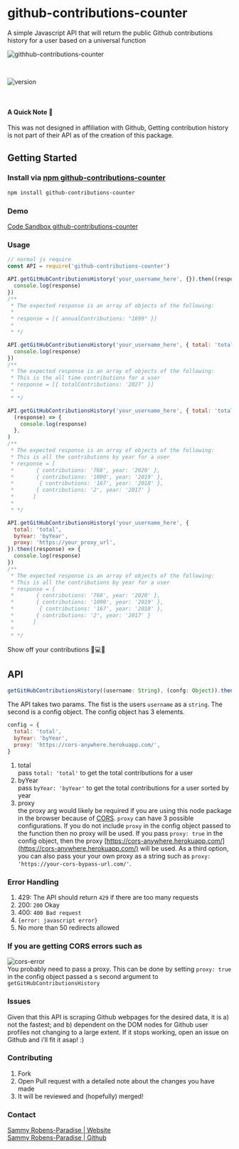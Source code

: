 # github-contributions-counter

A simple Javascript API that will return the public Github contributions history for a user based on a universal function


![githhub-contributions-counter](https://i.ibb.co/tq8VpG9/github-contributions-counter-logo.png) 

<br>

![version](https://img.shields.io/npm/v/github-contributions-counter?style=for-the-badge) 

<br>

#### A Quick Note 👀

This was not designed in affiliation with Github, Getting contribution history is not part of their API as of the creation of this package.

## Getting Started

### Install via [npm github-contributions-counter](https://www.npmjs.com/package/github-contributions-counter)

```bash
npm install github-contributions-counter
```
### Demo
[Code Sandbox github-contributions-counter](https://codesandbox.io/s/github-contributions-counter-2x0ev?file=/index.html)

### Usage

```js
// normal js require
const API = require('github-contributions-counter')

API.getGitHubContributionsHistory('your_username_here', {}).then((response) => {
  console.log(response)
})
/**
 * The expected response is an array of objects of the following:
 *
 * response = [{ annualContributions: "1699" }]
 *
 * */

API.getGitHubContributionsHistory('your_username_here', { total: 'total' }).then((response) => {
  console.log(response)
})
/**
 * The expected response is an array of objects of the following:
 * This is the all time contributions for a user
 * response = [{ totalContributions: '2027' }]
 *
 * */

API.getGitHubContributionsHistory('your_username_here', { total: 'total', byYear: 'byYear' }).then(
  (response) => {
    console.log(response)
  },
)
/**
 * The expected response is an array of objects of the following:
 * This is all the contributions by year for a user
 * response = [
 *       { contributions: '768', year: '2020' },
 *       { contributions: '1090', year: '2019' },
 *        { contributions: '167', year: '2018' },
 *       { contributions: '2', year: '2017' }
 *      ]
 *
 * */

API.getGitHubContributionsHistory('your_username_here', {
  total: 'total',
  byYear: 'byYear',
  proxy: 'https://your_proxy_url',
}).then((response) => {
  console.log(response)
})
/**
 * The expected response is an array of objects of the following:
 * This is all the contributions by year for a user
 * response = [
 *       { contributions: '768', year: '2020' },
 *       { contributions: '1090', year: '2019' },
 *        { contributions: '167', year: '2018' },
 *       { contributions: '2', year: '2017' }
 *      ]
 *
 * */
```

Show off your contributions 🤟💻🦾

## API

```js
getGitHubContributionsHistory((username: String), (confg: Object)).then((res) => console.log(res))
```

The API takes two params. The fist is the users `username` as a `string`. The second is a config object. The config object has 3 elements.

```js
config = {
  total: 'total',
  byYear: 'byYear',
  proxy: 'https://cors-anywhere.herokuapp.com/',
}
```

1. total \
   pass `total: 'total'` to get the total contributions for a user
2. byYear \
   pass `byYear: 'byYear'` to get the total contributions for a user sorted by year
3. proxy \
   the proxy arg would likely be required if you are using this node package in the browser because of [CORS](https://developer.mozilla.org/en-US/docs/Web/HTTP/CORS). `proxy` can have 3 possible configurations. If you do not include `proxy` in the config object passed to the function then no proxy will be used. If you pass
   `proxy: true`
   in the config object, then the proxy [https://cors-anywhere.herokuapp.com/](https://cors-anywhere.herokuapp.com/) will be used. As a third option, you can also pass your your own proxy as a string such as
   `proxy: 'https://your-cors-bypass-url.com/'`.

### Error Handling

1. 429: The API should return `429` if there are too many requests
2. 200: `200` Okay
3. 400: `400 Bad request`
4. `{error: javascript error}`
5. No more than 50 redirects allowed

### If you are getting CORS errors such as
![cors-error](https://miro.medium.com/max/1400/0*bI2yxKryqJzyUkud) \
You probably need to pass a proxy. This can be done by setting `proxy: true` in the config object passed a s second argument to `getGitHubContributionsHistory`

### Issues

Given that this API is scraping Github webpages for the desired data, it is a) not the fastest; and b) dependent on the DOM nodes for Github user profiles not changing to a large extent. If it stops working, open an issue on Github and i'll fit it asap! :)

### Contributing

1. Fork
2. Open Pull request with a detailed note about the changes you have made
3. It will be reviewed and (hopefully) merged!

### Contact

[Sammy Robens-Paradise | Website](https://sammyrp.com)\
[Sammy Robens-Paradise | Github](https://github.com/SammyRobensParadise)
